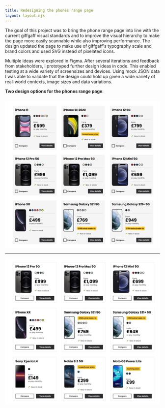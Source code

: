 ```yaml
---
title: Redesigning the phones range page
layout: layout.njk
---
```

<div class='readable-width'>
<div>
The goal of this project was to bring the phone range page into line with the current giffgaff visual standards and to improve the visual hierarchy to make the page more easily scannable while also improving performance. The design updated the page to make use of giffgaff's typography scale and brand colors and used SVG instead of pixelated icons.

Multiple ideas were explored in Figma. After several iterations and feedback from stakeholders, I prototyped further design ideas in code. This enabled testing at a wide variety of screensizes and devices. Using mock JSON data I was able to validate that the design could hold up given a wide variety of real-world contexts, image sizes and data variations.

__Two design options for the phones range page__:
</div>
</div>


<div class='two-col' style='margin-top: 24px; gap: 40px;'> 
<!-- <img loading='lazy' src='/assets/phones-original.png' alt='a screenshot of the phones range page showing a variety of phone models in a grid' /> -->

<img loading='lazy' src='/assets/phones.png' alt='a screenshot of the phones range page showing a variety of phone models in a grid' />

<hr/>

<img loading='lazy' src='/assets/phones2.jpg' alt='a screenshot of a differnt iteration of the phones range page design showing a variety of phone models in a grid' />
</div>